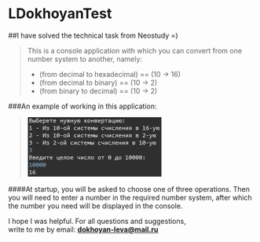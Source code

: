LDokhoyanTest
===============
##I have solved the technical task from Neostudy =) 

> This is a console application with which you can convert from one number system to another, namely:
> * (from decimal to hexadecimal) == (10 -> 16)
> * (from decimal to binary) == (10 -> 2)
> * (from binary to decimal) == (10 -> 2)

###An example of working in this application:
>![alt text](img.jpg)

####At startup, you will be asked to choose one of three operations. Then you will need to enter a number in the required number system, after which the number you need will be displayed in the console.



I hope I was helpful. For all questions and suggestions,<br/> write to me by email: **dokhoyan-leva@mail.ru**
